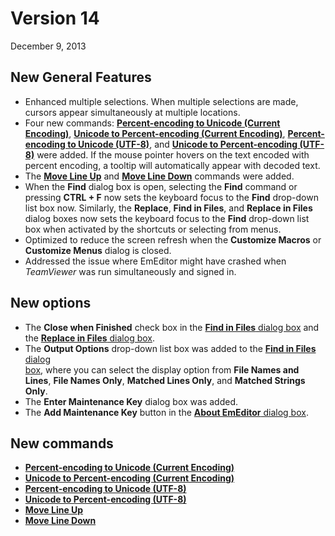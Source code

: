 # Version 14

December 9, 2013

## New General Features

- Enhanced multiple selections. When multiple selections are made, cursors appear simultaneously at multiple locations.
- Four new commands: [**Percent-encoding to Unicode (Current Encoding)**](../cmd/edit/decode_percent),
[**Unicode to Percent-encoding (Current Encoding)**](../cmd/edit/encode_percent),
[**Percent-encoding to Unicode (UTF-8)**](../cmd/edit/decode_percent_utf8), and
[**Unicode to Percent-encoding (UTF-8)**](../cmd/edit/encode_percent_utf8) were added. If the mouse pointer hovers on the text
encoded with percent encoding, a tooltip will automatically appear with decoded text.
- The [**Move Line Up**](../cmd/edit/move_line_up) and
[**Move Line Down**](../cmd/edit/move_line_down) commands were added.
- When the **Find** dialog box is open, selecting the **Find** command or pressing **CTRL + F** now sets the keyboard focus to the **Find**
drop-down list box now. Similarly, the **Replace**, **Find in Files**, and **Replace in Files** dialog boxes now sets the keyboard focus to the **Find**
drop-down list box when activated by the shortcuts or selecting from menus.
- Optimized to reduce the screen refresh when the **Customize Macros** or **Customize Menus** dialog is closed.
- Addressed the issue where EmEditor might have crashed when _TeamViewer_ was run simultaneously and signed in.

## New options

- The
**Close when Finished** check box in the [**Find in Files** dialog box](../dlg/find_in_files/index) and the
[**Replace in Files** dialog box](../dlg/replace_in_files/index).
- The **Output Options** drop-down list box was added to the [**Find in Files** dialog \
box](../dlg/find_in_files/index), where you can select the display option from
**File Names and Lines**, **File Names Only**, **Matched Lines Only**, and **Matched Strings Only**.
- The **Enter Maintenance Key** dialog box was added.
- The **Add Maintenance Key** button in the [**About EmEditor** dialog box](../dlg/about/index).

## New commands

- [**Percent-encoding to Unicode (Current Encoding)**](../cmd/edit/decode_percent)
- [**Unicode to Percent-encoding (Current Encoding)**](../cmd/edit/encode_percent)
- [**Percent-encoding to Unicode (UTF-8)**](../cmd/edit/decode_percent_utf8)
- [**Unicode to Percent-encoding (UTF-8)**](../cmd/edit/encode_percent_utf8)
- [**Move Line Up**](../cmd/edit/move_line_up)
- [**Move Line Down**](../cmd/edit/move_line_down)
